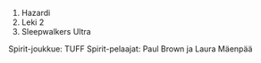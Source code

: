 1. Hazardi
2. Leki 2
3. Sleepwalkers Ultra

Spirit-joukkue: TUFF
Spirit-pelaajat: Paul Brown ja Laura Mäenpää
